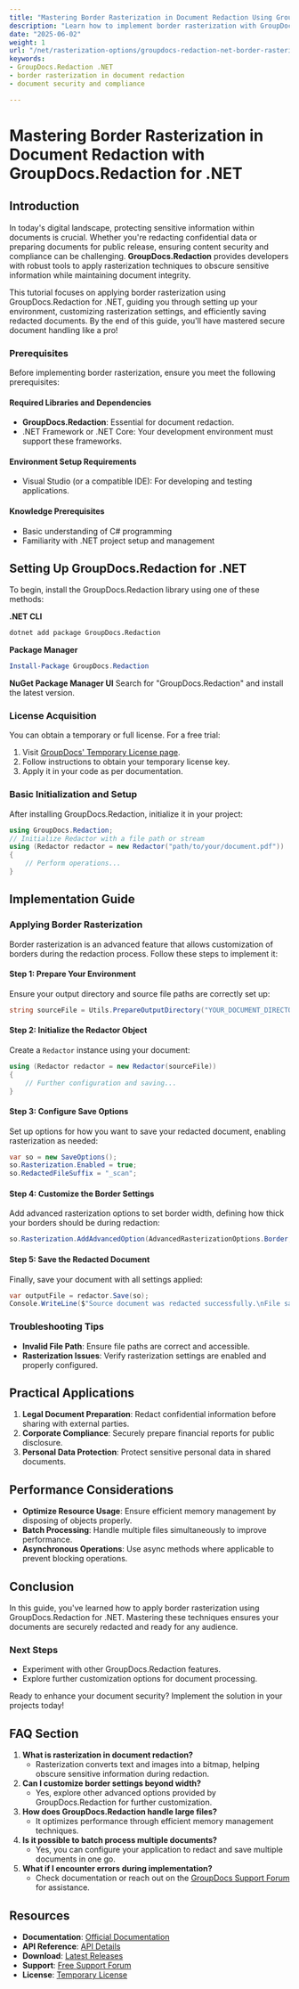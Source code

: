```yaml
---
title: "Mastering Border Rasterization in Document Redaction Using GroupDocs.Redaction for .NET"
description: "Learn how to implement border rasterization with GroupDocs.Redaction for .NET. Enhance your document security and compliance effortlessly."
date: "2025-06-02"
weight: 1
url: "/net/rasterization-options/groupdocs-redaction-net-border-rasterization-guide/"
keywords:
- GroupDocs.Redaction .NET
- border rasterization in document redaction
- document security and compliance

---
```



# Mastering Border Rasterization in Document Redaction with GroupDocs.Redaction for .NET

## Introduction
In today's digital landscape, protecting sensitive information within documents is crucial. Whether you're redacting confidential data or preparing documents for public release, ensuring content security and compliance can be challenging. **GroupDocs.Redaction** provides developers with robust tools to apply rasterization techniques to obscure sensitive information while maintaining document integrity.

This tutorial focuses on applying border rasterization using GroupDocs.Redaction for .NET, guiding you through setting up your environment, customizing rasterization settings, and efficiently saving redacted documents. By the end of this guide, you'll have mastered secure document handling like a pro!

### Prerequisites
Before implementing border rasterization, ensure you meet the following prerequisites:

#### Required Libraries and Dependencies
- **GroupDocs.Redaction**: Essential for document redaction.
- .NET Framework or .NET Core: Your development environment must support these frameworks.

#### Environment Setup Requirements
- Visual Studio (or a compatible IDE): For developing and testing applications.

#### Knowledge Prerequisites
- Basic understanding of C# programming
- Familiarity with .NET project setup and management

## Setting Up GroupDocs.Redaction for .NET
To begin, install the GroupDocs.Redaction library using one of these methods:

**.NET CLI**
```bash
dotnet add package GroupDocs.Redaction
```

**Package Manager**
```powershell
Install-Package GroupDocs.Redaction
```

**NuGet Package Manager UI**
Search for "GroupDocs.Redaction" and install the latest version.

### License Acquisition
You can obtain a temporary or full license. For a free trial:
1. Visit [GroupDocs' Temporary License page](https://purchase.groupdocs.com/temporary-license).
2. Follow instructions to obtain your temporary license key.
3. Apply it in your code as per documentation.

### Basic Initialization and Setup
After installing GroupDocs.Redaction, initialize it in your project:
```csharp
using GroupDocs.Redaction;
// Initialize Redactor with a file path or stream
using (Redactor redactor = new Redactor("path/to/your/document.pdf"))
{
    // Perform operations...
}
```

## Implementation Guide
### Applying Border Rasterization
Border rasterization is an advanced feature that allows customization of borders during the redaction process. Follow these steps to implement it:

#### Step 1: Prepare Your Environment
Ensure your output directory and source file paths are correctly set up:
```csharp
string sourceFile = Utils.PrepareOutputDirectory("YOUR_DOCUMENT_DIRECTORY");
```

#### Step 2: Initialize the Redactor Object
Create a `Redactor` instance using your document:
```csharp
using (Redactor redactor = new Redactor(sourceFile))
{
    // Further configuration and saving...
}
```

#### Step 3: Configure Save Options
Set up options for how you want to save your redacted document, enabling rasterization as needed:
```csharp
var so = new SaveOptions();
so.Rasterization.Enabled = true;
so.RedactedFileSuffix = "_scan";
```

#### Step 4: Customize the Border Settings
Add advanced rasterization options to set border width, defining how thick your borders should be during redaction:
```csharp
so.Rasterization.AddAdvancedOption(AdvancedRasterizationOptions.Border, new Dictionary<string, string>() { { "border", "10" } });
```

#### Step 5: Save the Redacted Document
Finally, save your document with all settings applied:
```csharp
var outputFile = redactor.Save(so);
Console.WriteLine($"Source document was redacted successfully.\nFile saved to {outputFile}.");
```
### Troubleshooting Tips
- **Invalid File Path**: Ensure file paths are correct and accessible.
- **Rasterization Issues**: Verify rasterization settings are enabled and properly configured.

## Practical Applications
1. **Legal Document Preparation**: Redact confidential information before sharing with external parties.
2. **Corporate Compliance**: Securely prepare financial reports for public disclosure.
3. **Personal Data Protection**: Protect sensitive personal data in shared documents.

## Performance Considerations
- **Optimize Resource Usage**: Ensure efficient memory management by disposing of objects properly.
- **Batch Processing**: Handle multiple files simultaneously to improve performance.
- **Asynchronous Operations**: Use async methods where applicable to prevent blocking operations.

## Conclusion
In this guide, you've learned how to apply border rasterization using GroupDocs.Redaction for .NET. Mastering these techniques ensures your documents are securely redacted and ready for any audience.

### Next Steps
- Experiment with other GroupDocs.Redaction features.
- Explore further customization options for document processing.

Ready to enhance your document security? Implement the solution in your projects today!

## FAQ Section
1. **What is rasterization in document redaction?**
   - Rasterization converts text and images into a bitmap, helping obscure sensitive information during redaction.
2. **Can I customize border settings beyond width?**
   - Yes, explore other advanced options provided by GroupDocs.Redaction for further customization.
3. **How does GroupDocs.Redaction handle large files?**
   - It optimizes performance through efficient memory management techniques.
4. **Is it possible to batch process multiple documents?**
   - Yes, you can configure your application to redact and save multiple documents in one go.
5. **What if I encounter errors during implementation?**
   - Check documentation or reach out on the [GroupDocs Support Forum](https://forum.groupdocs.com/c/redaction/10) for assistance.

## Resources
- **Documentation**: [Official Documentation](https://docs.groupdocs.com/redaction/net/)
- **API Reference**: [API Details](https://reference.groupdocs.com/redaction/net)
- **Download**: [Latest Releases](https://releases.groupdocs.com/redaction/net/)
- **Support**: [Free Support Forum](https://forum.groupdocs.com/c/redaction/10)
- **License**: [Temporary License](https://purchase.groupdocs.com/temporary-license)
